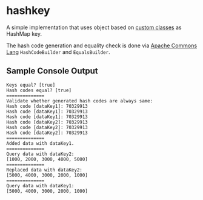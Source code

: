 # hashkey
A simple implementation that uses object based on [custom classes](src/main/java/com/corp/concepts/hashkey/model) as HashMap key.

The hash code generation and equality check is done via [Apache Commons Lang](https://commons.apache.org/proper/commons-lang/) `HashCodeBuilder` and `EqualsBuilder`.

## Sample Console Output
```console
Keys equal? [true]
Hash codes equal? [true]
==============
Validate whether generated hash codes are always same:
Hash code [dataKey1]: 70329913
Hash code [dataKey1]: 70329913
Hash code [dataKey1]: 70329913
Hash code [dataKey2]: 70329913
Hash code [dataKey2]: 70329913
Hash code [dataKey2]: 70329913
==============
Added data with dataKey1.
==============
Query data with dataKey2:
[1000, 2000, 3000, 4000, 5000]
==============
Replaced data with dataKey2:
[5000, 4000, 3000, 2000, 1000]
==============
Query data with dataKey1:
[5000, 4000, 3000, 2000, 1000]
```
